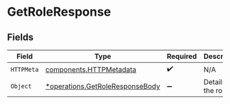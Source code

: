# GetRoleResponse


## Fields

| Field                                                                             | Type                                                                              | Required                                                                          | Description                                                                       |
| --------------------------------------------------------------------------------- | --------------------------------------------------------------------------------- | --------------------------------------------------------------------------------- | --------------------------------------------------------------------------------- |
| `HTTPMeta`                                                                        | [components.HTTPMetadata](../../models/components/httpmetadata.md)                | :heavy_check_mark:                                                                | N/A                                                                               |
| `Object`                                                                          | [*operations.GetRoleResponseBody](../../models/operations/getroleresponsebody.md) | :heavy_minus_sign:                                                                | Details of the role.                                                              |